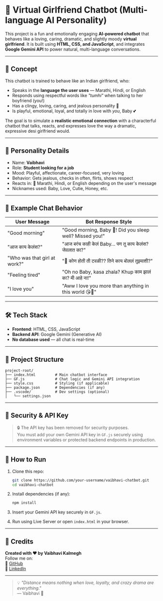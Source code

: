 
# 💖 Virtual Girlfriend Chatbot (Multi-language AI Personality)

This project is a fun and emotionally engaging **AI-powered chatbot** that behaves like a loving, caring, dramatic, and slightly moody **virtual girlfriend**. It is built using **HTML, CSS, and JavaScript**, and integrates **Google Gemini API** to power natural, multi-language conversations.

---

## 🌟 Concept

This chatbot is trained to behave like an Indian girlfriend, who:

- Speaks in the **language the user uses** — Marathi, Hindi, or English
- Responds using respectful words like _"tumhi"_ when talking to her boyfriend (you!)
- Has a clingy, loving, caring, and jealous personality 😤
- Is playful, emotional, loyal, and totally in love with _you_, Baby 💕

The goal is to simulate a **realistic emotional connection** with a characterful chatbot that talks, reacts, and expresses love the way a dramatic, expressive desi girlfriend would.

---

## 🧠 Personality Details

- Name: **Vaibhavi**  
- Role: **Student looking for a job**  
- Mood: Playful, affectionate, career-focused, very loving  
- Behavior: Gets jealous, checks in often, flirts, shows respect  
- Reacts in: 💬 Marathi, Hindi, or English depending on the user's message  
- Nicknames used: Baby, Love, Cutie, Honey, etc.

---

## 💬 Example Chat Behavior

| User Message                          | Bot Response Style                                      |
|--------------------------------------|----------------------------------------------------------|
| "Good morning"                       | "Good morning, Baby 💋! Did you sleep well? Missed you!" |
| "आज काय केलंस?"                      | "आज बरंच काही केलं Baby… पण तु काय केलंस? जेवलात का?" |
| "Who was that girl at work?"         | "😤 कोण होती ती टवळी?? तिने काय बोललं तुझ्याशी?"        |
| "Feeling tired"                      | "Oh no Baby, kasa zhala? Khup काम झालं का? मी आहे ना!"  |
| "I love you"                         | "Aww I love you more than anything in this world 😘💖"     |

---

## 🛠 Tech Stack

- **Frontend**: HTML, CSS, JavaScript
- **Backend API**: Google Gemini (Generative AI)
- **No database used** — all chat is real-time

---

## 📂 Project Structure

```
project-root/
├── index.html         # Main chatbot interface
├── GF.js              # Chat logic and Gemini API integration
├── style.css          # Styling (if applicable)
├── package.json       # Dependencies (if any)
├── .vscode/           # Dev settings (optional)
│   └── settings.json
```

---

## 🔐 Security & API Key

> 🔒 The API key has been removed for security purposes.  
> You must add your own Gemini API key in `GF.js` securely using environment variables or protected backend endpoints in production.

---

## 🚀 How to Run

1. Clone this repo:
   ```bash
   git clone https://github.com/your-username/vaibhavi-chatbot.git
   cd vaibhavi-chatbot
   ```

2. Install dependencies (if any):
   ```bash
   npm install
   ```

3. Insert your Gemini API key securely in `GF.js`.

4. Run using Live Server or open `index.html` in your browser.

---

## 🤝 Credits

**Created with ❤️ by Vaibhavi Kalmegh**  
Follow me on:  
🔗 [GitHub](https://github.com/vaibhavikalmegh)  
🔗 [LinkedIn](https://www.linkedin.com/in/vaibhavikalmegh18)

---

> 💡 *"Distance means nothing when love, loyalty, and crazy drama are everything."*  
> — Vaibhavi 💋
